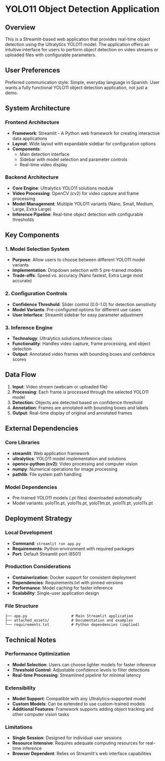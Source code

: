 # YOLO11 Object Detection Application

## Overview

This is a Streamlit-based web application that provides real-time object detection using the Ultralytics YOLO11 model. The application offers an intuitive interface for users to perform object detection on video streams or uploaded files with configurable parameters.

## User Preferences

Preferred communication style: Simple, everyday language in Spanish.
User wants a fully functional YOLO11 object detection application, not just a demo.

## System Architecture

### Frontend Architecture
- **Framework**: Streamlit - A Python web framework for creating interactive data applications
- **Layout**: Wide layout with expandable sidebar for configuration options
- **Components**: 
  - Main detection interface
  - Sidebar with model selection and parameter controls
  - Real-time video display

### Backend Architecture
- **Core Engine**: Ultralytics YOLO11 solutions module
- **Video Processing**: OpenCV (cv2) for video capture and frame processing
- **Model Management**: Multiple YOLO11 variants (Nano, Small, Medium, Large, Extra Large)
- **Inference Pipeline**: Real-time object detection with configurable thresholds

## Key Components

### 1. Model Selection System
- **Purpose**: Allow users to choose between different YOLO11 model variants
- **Implementation**: Dropdown selection with 5 pre-trained models
- **Trade-offs**: Speed vs. accuracy (Nano fastest, Extra Large most accurate)

### 2. Configuration Controls
- **Confidence Threshold**: Slider control (0.0-1.0) for detection sensitivity
- **Model Variants**: Pre-configured options for different use cases
- **User Interface**: Streamlit sidebar for easy parameter adjustment

### 3. Inference Engine
- **Technology**: Ultralytics solutions.Inference class
- **Functionality**: Handles video capture, frame processing, and object detection
- **Output**: Annotated video frames with bounding boxes and confidence scores

## Data Flow

1. **Input**: Video stream (webcam or uploaded file)
2. **Processing**: Each frame is processed through the selected YOLO11 model
3. **Detection**: Objects are detected based on confidence threshold
4. **Annotation**: Frames are annotated with bounding boxes and labels
5. **Output**: Real-time display of original and annotated frames

## External Dependencies

### Core Libraries
- **streamlit**: Web application framework
- **ultralytics**: YOLO11 model implementation and solutions
- **opencv-python (cv2)**: Video processing and computer vision
- **numpy**: Numerical operations for image processing
- **pathlib**: File system path handling

### Model Dependencies
- Pre-trained YOLO11 models (.pt files) downloaded automatically
- Model variants: yolo11n.pt, yolo11s.pt, yolo11m.pt, yolo11l.pt, yolo11x.pt

## Deployment Strategy

### Local Development
- **Command**: `streamlit run app.py`
- **Requirements**: Python environment with required packages
- **Port**: Default Streamlit port (8501)

### Production Considerations
- **Containerization**: Docker support for consistent deployment
- **Dependencies**: Requirements.txt with pinned versions
- **Performance**: Model caching for faster inference
- **Scalability**: Single-user application design

### File Structure
```
├── app.py                    # Main Streamlit application
├── attached_assets/          # Documentation and examples
└── requirements.txt          # Python dependencies (implied)
```

## Technical Notes

### Performance Optimization
- **Model Selection**: Users can choose lighter models for faster inference
- **Threshold Control**: Adjustable confidence levels to filter detections
- **Real-time Processing**: Streamlined pipeline for minimal latency

### Extensibility
- **Model Support**: Compatible with any Ultralytics-supported model
- **Custom Models**: Can be extended to use custom-trained models
- **Additional Features**: Framework supports adding object tracking and other computer vision tasks

### Limitations
- **Single Session**: Designed for individual user sessions
- **Resource Intensive**: Requires adequate computing resources for real-time inference
- **Browser Dependent**: Relies on Streamlit's web interface capabilities